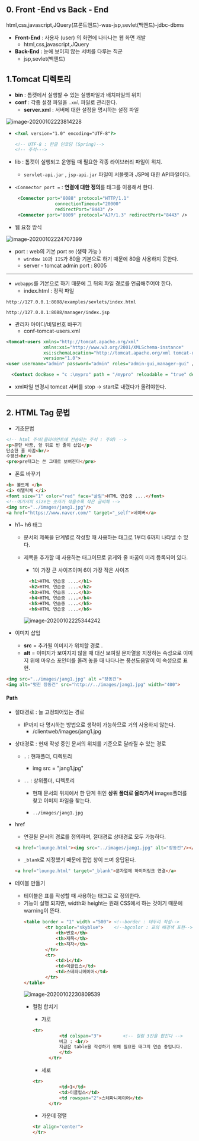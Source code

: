 ## 0. Front -End vs Back - End

html,css,javascript,JQuery(프론트엔드)-was-jsp,sevlet(백앤드)-jdbc-dbms

* **Front-End** : 사용자 (user) 의 화면에 나타나는 웹 화면 개발
  * html,css,javascript,JQuery
* **Back-End** : 눈에 보이지 않는 서버를 다루는 직군
  * jsp,sevlet(백앤드)

## 1.Tomcat 디렉토리

* **bin** : 톰캣에서 실행할 수 있는 실행파일과 배치파일의 위치
* **conf** : 각종 설정 파일을 `.xml` 파일로 관리한다.
  * **server.xml**  : 서버에 대한 설정을 명시하는 설정 파일

![image-20200102223814228](images/image-20200102223814228.png)

* ```html
  <?xml version="1.0" encoding="UTF-8"?>
  
  <!-- UTF-8 : 한글 인코딩 (Spring)-->
  <!-- 주석--->
  ```

* lib : 톰캣이 실행되고 운영될 때 필요한 각종 라이브러리 파일이 위치.

  * `servlet-api.jar` , `jsp-api.jar` 파일이 서블릿과 JSP에 대한 API파일이다.



* `<Connector port =`  : **연결에 대한 정의**를 태그를 이용해서 한다.

  ```xml
   <Connector port="8088" protocol="HTTP/1.1"
                 connectionTimeout="20000"
                 redirectPort="8443" />
   <Connector port="8009" protocol="AJP/1.3" redirectPort="8443" />
  ```

* 웹 요청 방식 

![image-20200102224707399](images/image-20200102224707399.png)

* port : web의 기본 port `80` (생략 가능 )
  * `window 10`과` IIS`가 80을 기본으로 하기 때문에 80을 사용하지 못한다.        
  * server - tomcat admin port : 8005   

---

* `webapps`를 기본으로 하기 때문에 그 뒤의 파일 경로를 언급해주어야 한다.
  * index.html : 정적 파일

``` 
http://127.0.0.1:8088/examples/sevlets/index.html

http://127.0.0.1:8088/manager/index.jsp
```

* 관리자 아이디/비밀번호 바꾸기
  * conf-tomcat-users.xml

```xml
<tomcat-users xmlns="http://tomcat.apache.org/xml"
              xmlns:xsi="http://www.w3.org/2001/XMLSchema-instance"
              xsi:schemaLocation="http://tomcat.apache.org/xml tomcat-users.xsd"
              version="1.0">
<user username="admin" password="admin" roles="admin-gui,manager-gui" />
```

``` xml
  <Context docBase = "c :\mypro" path = "/mypro" reloadable = "true" debug="0"/>
```

  * xml파일 변경시 tomcat 서버를 stop -> start로 내렸다가 올려야한다.
---

## 2. HTML Tag 문법

* 기초문법


```html
<!-- html 주석(클라이언트에 전송되는 주석 : 주의) -->
<p>문단 바꿈, 앞 뒤로 빈 줄이 삽입</p>
단순한 줄 바꿈<br/>
수평선<hr/>
<pre>pre태그는 쓴 그대로 보여진다</pre>
```

* 폰트 바꾸기

``` html
<b> 볼드체 </b>
<i> 이탤릭체 </i>
<font size="1" color="red" face="굴림">HTML 연습중 ....</font>
<!--여기서의 size는 숫자가 작을수록 작은 글씨체 -->
<img src="../images/jang1.jpg"/>
<a href="https://www.naver.com/" target="_self">네이버</a>
```

* h1~ h6 태그
  
  * 문서의 제목을 단계별로 작성할 때 사용하는 태그로 1부터 6까지 나타낼 수 있다.
  
  * 제목을 추가할 때 사용하는 태그이므로 굵게와 줄 바꿈이 미리 등록되어 있다.
  
    *  1이 가장 큰 사이즈이며 6이 가장 작은 사이즈
  
      ``` html
      	<h1>HTML 연습중 ....</h1> 
      	<h2>HTML 연습중 ....</h2>
      	<h3>HTML 연습중 ....</h3>
      	<h4>HTML 연습중 ....</h4>
      	<h5>HTML 연습중 ....</h5>
      	<h6>HTML 연습중 ....</h6>
      ```
  
      ![image-20200102225344242](images/image-20200102225344242.png)
  
* 이미지 삽입
  
  * **src**  = 추가될 이미지가 위치할 경로 .
  * **alt** = 이미지가 보여지지 않을 때 대신 보여질 문자열을 지정하는 속성으로 이미지 위에 마우스 포인터를 올려 놓을 때 나타나는 풍선도움말이 이 속성으로 표현.

``` html
<img src="../images/jang1.jpg" alt ="장동건">
<img alt="멋진 장동건" src="http://../images/jang1.jpg" width="400">
```

#### Path

* 절대경로 : 늘 고정되어있는 경로

  * IP까지 다 명시하는 방법으로 생략이 가능하므로 거의 사용하지 않는다.
    * /clientweb/images/jang1.jpg

* 상대경로 : 현재 작성 중인 문서의 위치를 기준으로 달라질 수 있는 경로

  * `.` : 현재폴더, 디렉토리

    * img src = "jang1.jpg"

  * `..` : 상위폴더, 디렉토리

    * 현재 문서의 위치에서 한 단계 위인 **상위 폴더로 올라가서** images폴더를 찾고 이미지 파일을 찾는다.

    * ``` html
      ../images/jang1.jpg
      ```

* href

  * 연결될 문서의 경로를 정의하며, 절대경로 상대경로 모두 가능하다.

  ``` html
  <a href="lounge.html"><img src="../images/jang1.jpg" alt="장동건"/></a><br/>
  ```

  * `_blank`로 지정했기 때문에 팝업 창이 뜨며 응답된다.

  ```html
  <a href="lounge.html" target="_blank">문자열에 하이퍼링크 연결</a>
  ```

  



* 테이블 만들기
  * 테이블은 표를 작성할 때 사용하는 태그로 <table>로 정의한다.
  * 기능이 실행 되지만, width와 height는 원래 CSS에서 하는 것이기 때문에 warning이 뜬다.


```html
<table border = "1" width ="500"> <!--border : 테두리 작성-->
		<tr bgcolor="skyblue">    <!--bgcolor : 표의 배경색 표현-->
			<th>번호</th>
			<th>제목</th>
			<th>저자</th>
		</tr>
		<tr>
			<td>1</td>
			<td>이클립스</td>
			<td>스테파니메이어</td>
		</tr>
</table>
```

![image-20200102230809539](../../../Downloads/images/image-20200102230809539.png)

* 컬럼 합치기

  * 가로

  ```html
  <tr>
  			<td colspan="3">		<!-- 컬럼 3칸을 합친다 -->
  			비고 : <br/>
  			지금은 table을 작성하기 위해 필요한 태그의 연습 중입니다.
  			</td>
  		</tr>
  ```

  

  * 세로

  ``` html
  <tr>
  			<td>1</td>
  			<td>이클립스</td>
  			<td rowspan="2">스테파니메이어</td>
  		</tr>
  ```

  

  * 가운데 정렬

  ``` html
  <tr align="center">
  </tr>
  ```

  


